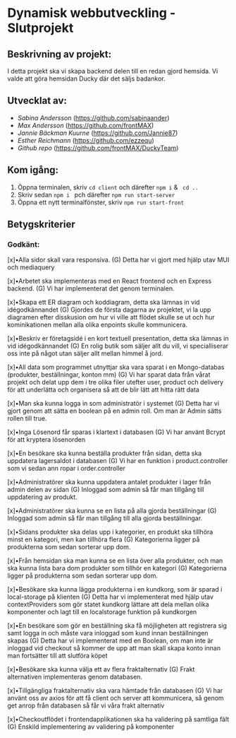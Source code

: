 # Dynamisk webbutveckling - Slutprojekt

## Beskrivning av projekt:
 I detta projekt ska vi skapa backend delen till en redan gjord hemsida. Vi valde att göra hemsidan Ducky där det säljs badankor.

## Utvecklat av:
* *Sabina Andersson* (https://github.com/sabinaander) 
* *Max Andersson* (https://github.com/frontMAX)
* *Jannie Bäckman Kuurne* (https://github.com/Jannie87)
* *Esther Reichmann* (https://github.com/ezzequ)
* *Github repo* (https://github.com/frontMAX/DuckyTeam)

## Kom igång:
1. Öppna terminalen, skriv `cd client` och därefter `npm i` & ` cd ..`
2. Skriv sedan `npm i `  pch därefter `npm run start-server`
3. Öppna ett nytt terminalfönster, skriv `npm run start-front`


## Betygskriterier
### Godkänt:
[x]•Alla sidor skall vara responsiva. (G) 
    Detta har vi gjort med hjälp utav MUI och mediaquery

[x]•Arbetet ska implementeras med en React frontend och en Express backend. (G) 
    Vi har implementerat det genom terminalen. 

[x]•Skapa ett ER diagram och koddiagram, detta ska lämnas in vid idégodkännandet (G) 
    Gjordes de första dagarna av projektet, vi la upp diagramen efter disskusion om hur vi ville att flödet skulle se ut och hur kominikationen mellan alla olika enpoints skulle kommunicera.

[x]•Beskriv er företagsidé i en kort textuell presentation, detta ska lämnas in vid idégodkännandet (G)
    En rolig butik som säljer allt du vill, vi specialliserar oss inte på något utan säljer allt mellan himmel å jord.

[x]•All data som programmet utnyttjar ska vara sparat i en Mongo-databas (produkter, beställningar, konton mm) (G)
    Vi har sparat data från vårat projekt och delat upp dem i tre olika filer utefter user, product och delivery för att underlätta och organisera så att de blir lätt att hitta rätt data

[x]•Man ska kunna logga in som administratör i systemet (G)
    Detta har vi gjort genom att sätta en boolean på en admin roll. Om man är Admin sätts rollen till true. 
 
[x]•Inga Lösenord får sparas i klartext i databasen (G)
    Vi har använt Bcrypt för att kryptera lösenorden

[x]•En besökare ska kunna beställa produkter från sidan, detta ska uppdatera lagersaldot i databasen (G)
    Vi har en funktion i product.controller som vi sedan ann ropar i order.controller

[x]•Administratörer ska kunna uppdatera antalet produkter i lager från admin delen av sidan (G)
    Inloggad som admin så får man tillgång till uppdatering av produkt.

[x]•Administratörer ska kunna se en lista på alla gjorda beställningar (G)
    Inloggad som admin så får man tillgång till alla gjorda beställningar.

[x]•Sidans produkter ska delas upp i kategorier, en produkt ska tillhöra minst en kategori, men kan tillhöra flera (G)
    Kategorierna ligger på produkterna som sedan sorterar upp dom.

[x]•Från hemsidan ska man kunna se en lista över alla produkter, och man ska kunna lista bara dom produkter som tillhör en kategori (G)
    Kategorierna ligger på produkterna som sedan sorterar upp dom.

[x]•Besökare ska kunna lägga produkterna i en kundkorg, som är sparad i local-storage på klienten (G)
    Detta har vi implementerat med hjälp utav contextProviders som gör statet kundkorg lättare att dela mellan olika komponenter och lagt till en localstorage funktion på kundkorgen

[x]•En besökare som gör en beställning ska få möjligheten att registrera sig samt logga in och måste vara inloggad som kund innan beställningen skapas (G)
    Detta har vi implementerat med en Boolean, om man inte är inloggad vid checkout så kommer de upp att man skall skapa konto innan man fortsätter till att slutföra köpet

[x]•Besökare ska kunna välja ett av flera fraktalternativ (G)
    Frakt alternativen implementeras genom databasen.

[x]•Tillgängliga fraktalternativ ska vara hämtade från databasen (G)
    Vi har använt oss av axios för att få client och server att kommunicera, så genom get anrop från databasen så får vi våra frakt alternativ

[x]•Checkoutflödet i frontendapplikationen ska ha validering på samtliga fält (G)
    Enskild implementering av validering på komponenter 
